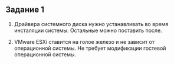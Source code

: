 ## Задание 1

1. Драйвера системного диска нужно устанавливать во время инсталяции системы.
Остальные можно поставить после.

2. VMware ESXi ставится на голое железо и не зависит от операционной системы.
Не требует модификации гостевой операционной системы.

